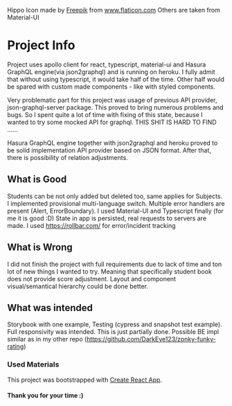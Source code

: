 Hippo Icon made by <a href="https://www.flaticon.com/authors/freepik" title="Freepik">Freepik</a> from <a href="https://www.flaticon.com/" title="Flaticon"> www.flaticon.com</a> Others are taken from Material-UI

# Project Info

Project uses apollo client for react, typescript, material-ui and Hasura GraphQL engine(via json2graphql) and is running on heroku.
I fully admit that without using typescript, it would take half of the time.
Other half would be spared with custom made components - like with styled components.

Very problematic part for this project was usage of previous API provider, json-graphql-server package. This proved to
bring numerous problems and bugs. So I spent quite a lot of time with fixing of this state, because I wanted to try some
mocked API for graphql. THIS SHIT IS HARD TO FIND ......

Hasura GraphQL engine together with json2graphql and heroku proved to be solid implementation API provider based on JSON format.
After that, there is possibility of relation adjustments.

## What is Good

Students can be not only added but deleted too, same applies for Subjects.
I implemented provisional multi-language switch. Multiple error handlers are present (Alert, ErrorBoundary).
I used Material-UI and Typescript finally (for me it is good :D)
State in app is persisted, real requests to servers are made.
I used https://rollbar.com/ for error/incident tracking

## What is Wrong

I did not finish the project with full requirements due to lack of time and ton lot of new things I wanted to try.
Meaning that specifically student book does not provide score adjustment.
Layout and component visual/semantical hierarchy could be done better.

## What was intended

Storybook with one example, Testing (cypress and snapshot test example). Full responsivity was intended. This is just partially done.
Possible BE impl similar as in my other repo (https://github.com/DarkEye123/zonky-funky-rating)

### Used Materials

This project was bootstrapped with [Create React App](https://github.com/facebook/create-react-app).

#### Thank you for your time :)
